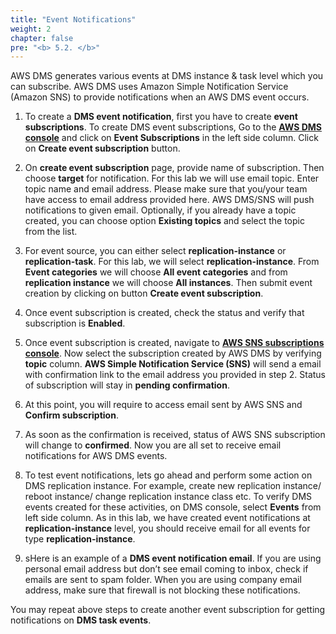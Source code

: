 ```yaml
---
title: "Event Notifications"
weight: 2
chapter: false
pre: "<b> 5.2. </b>"
---
```


AWS DMS generates various events at DMS instance & task level which you can subscribe. AWS DMS uses Amazon Simple Notification Service (Amazon SNS) to provide notifications when an AWS DMS event occurs.

1. To create a **DMS event notification**, first you have to create **event subscriptions**. To create DMS event subscriptions, Go to the [**AWS DMS console**](https://console.aws.amazon.com/dms/v2/home#dashboard) and click on **Event Subscriptions** in the left side column. Click on **Create event subscription** button.

1. On **create event subscription** page, provide name of subscription. Then choose **target** for notification. For this lab we will use email topic. Enter topic name and email address. Please make sure that you/your team have access to email address provided here. AWS DMS/SNS will push notifications to given email. Optionally, if you already have a topic created, you can choose option **Existing topics** and select the topic from the list.

1. For event source, you can either select **replication-instance** or **replication-task**. For this lab, we will select **replication-instance**. From **Event categories** we will choose **All event categories** and from **replication instance** we will choose **All instances**. Then submit event creation by clicking on button **Create event subscription**.

1. Once event subscription is created, check the status and verify that subscription is **Enabled**.

1. Once event subscription is created, navigate to [**AWS SNS subscriptions console**](https://console.aws.amazon.com/sns/v3/home#/subscriptions). Now select the subscription created by AWS DMS by verifying **topic** column. **AWS Simple Notification Service (SNS)** will send a email with confirmation link to the email address you provided in step 2. Status of subscription will stay in **pending confirmation**.

1. At this point, you will require to access email sent by AWS SNS and **Confirm subscription**.

1. As soon as the confirmation is received, status of AWS SNS subscription will change to **confirmed**. Now you are all set to receive email notifications for AWS DMS events.

1. To test event notifications, lets go ahead and perform some action on DMS replication instance. For example, create new replication instance/ reboot instance/ change replication instance class etc. To verify DMS events created for these activities, on DMS console, select **Events** from left side column. As in this lab, we have created event notifications at **replication-instance** level, you should receive email for all events for type **replication-instance**.

1. sHere is an example of a **DMS event notification email**. If you are using personal email address but don’t see email coming to inbox, check if emails are sent to spam folder. When you are using company email address, make sure that firewall is not blocking these notifications.

You may repeat above steps to create another event subscription for getting notifications on **DMS task events**.